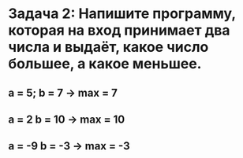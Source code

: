 # Задача 2: Напишите программу, которая на вход принимает два числа и выдаёт, какое число большее, а какое меньшее.

## a = 5; b = 7 -> max = 7
## a = 2 b = 10 -> max = 10
## a = -9 b = -3 -> max = -3
